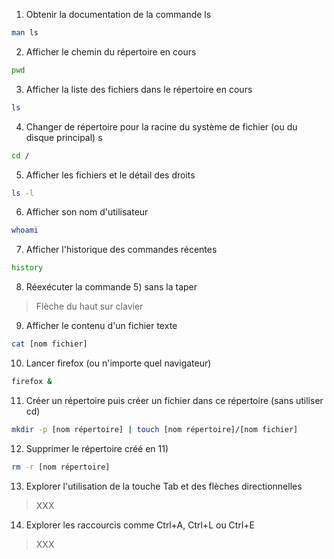 1. Obtenir la documentation de la commande ls

```sh
man ls
```

2. Afficher le chemin du répertoire en cours

```sh
pwd
```

3. Afficher la liste des fichiers dans le répertoire en cours

```sh
ls
```

4. Changer de répertoire pour la racine du système de fichier (ou du disque principal)
   s

```sh
cd /
```

5. Afficher les fichiers et le détail des droits

```sh
ls -l
```

6. Afficher son nom d'utilisateur

```sh
whoami
```

7. Afficher l'historique des commandes récentes

```sh
history
```

8. Réexécuter la commande 5) sans la taper

> Flèche du haut sur clavier

9. Afficher le contenu d'un fichier texte

```sh
cat [nom fichier]
```

10. Lancer firefox (ou n'importe quel navigateur)

```sh
firefox &
```

11. Créer un répertoire puis créer un fichier dans ce répertoire (sans utiliser cd)

```sh
mkdir -p [nom répertoire] | touch [nom répertoire]/[nom fichier]
```

12. Supprimer le répertoire créé en 11)

```sh
rm -r [nom répertoire]
```

13. Explorer l'utilisation de la touche Tab et des flèches directionnelles

> XXX

14. Explorer les raccourcis comme Ctrl+A, Ctrl+L ou Ctrl+E

> XXX
